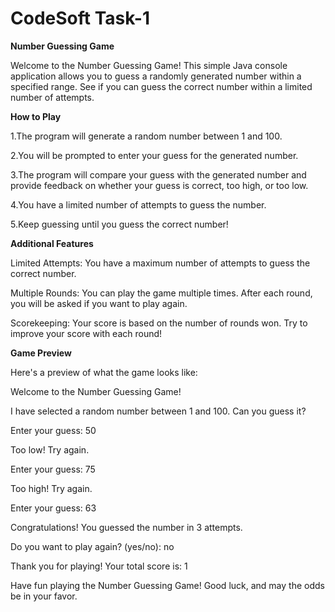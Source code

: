 # CodeSoft Task-1 
**Number Guessing Game**

Welcome to the Number Guessing Game! This simple Java console application allows you to guess a randomly generated number within a specified range. See if you can guess the correct number within a limited number of attempts.

**How to Play**

1.The program will generate a random number between 1 and 100.

2.You will be prompted to enter your guess for the generated number.

3.The program will compare your guess with the generated number and provide feedback on whether your guess is correct, too high, or too low.

4.You have a limited number of attempts to guess the number.

5.Keep guessing until you guess the correct number!

**Additional Features**

Limited Attempts: You have a maximum number of attempts to guess the correct number.

Multiple Rounds: You can play the game multiple times. After each round, you will be asked if you want to play again.

Scorekeeping: Your score is based on the number of rounds won. Try to improve your score with each round!

**Game Preview**

Here's a preview of what the game looks like:

Welcome to the Number Guessing Game!

I have selected a random number between 1 and 100. Can you guess it?

Enter your guess: 50

Too low! Try again.

Enter your guess: 75

Too high! Try again.

Enter your guess: 63

Congratulations! You guessed the number in 3 attempts.

Do you want to play again? (yes/no): no

Thank you for playing! Your total score is: 1

Have fun playing the Number Guessing Game! Good luck, and may the odds be in your favor.
